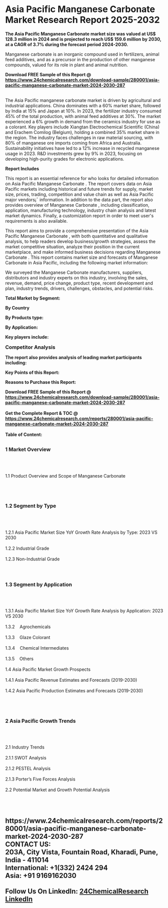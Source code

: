 <h1>Asia Pacific Manganese Carbonate  Market Research Report 2025-2032</h1><p><strong>The Asia Pacific Manganese Carbonate market size was valued at US$ 128.3 million in 2024 and is projected to reach US$ 159.6 million by 2030, at a CAGR of 3.7% during the forecast period 2024-2030.</strong></p><p>
</p><p>Manganese carbonate is an inorganic compound used in fertilizers, animal feed additives, and as a precursor in the production of other manganese compounds, valued for its role in plant and animal nutrition.</p><div><b>Download FREE Sample of this Report @ 
            <a href="https://www.24chemicalresearch.com/download-sample/280001/asia-pacific-manganese-carbonate-market-2024-2030-287">
            https://www.24chemicalresearch.com/download-sample/280001/asia-pacific-manganese-carbonate-market-2024-2030-287</a></b></div><br><p>
</p><p>The Asia Pacific manganese carbonate market is driven by agricultural and industrial applications. China dominates with a 60% market share, followed by India at 15% and Japan at 10%. In 2023, the fertilizer industry consumed 45% of the total production, with animal feed additives at 30%. The market experienced a 6% growth in demand from the ceramics industry for use as a colorant. Key players include Xiangtan Electrochemical Scientific (China) and Erachem Comilog (Belgium), holding a combined 35% market share in the region. The industry faces challenges in raw material sourcing, with 80% of manganese ore imports coming from Africa and Australia. Sustainability initiatives have led to a 12% increase in recycled manganese usage in 2023. R&amp;D investments grew by 9% in 2023, focusing on developing high-purity grades for electronic applications.</p><p>
</p><p><strong>Report Includes</strong></p><p>
</p><p>This report is an essential reference for who looks for detailed information on Asia Pacific Manganese Carbonate . The report covers data on Asia Pacific markets including historical and future trends for supply, market size, prices, trading, competition and value chain as well as Asia Pacific major vendors¡¯ information. In addition to the data part, the report also provides overview of Manganese Carbonate , including classification, application, manufacturing technology, industry chain analysis and latest market dynamics. Finally, a customization report in order to meet user's requirements is also available.</p><p>
</p><p>This report aims to provide a comprehensive presentation of the Asia Pacific Manganese Carbonate , with both quantitative and qualitative analysis, to help readers develop business/growth strategies, assess the market competitive situation, analyze their position in the current marketplace, and make informed business decisions regarding Manganese Carbonate . This report contains market size and forecasts of Manganese Carbonate in Asia Pacific, including the following market information:</p><p>
We surveyed the Manganese Carbonate manufacturers, suppliers, distributors and industry experts on this industry, involving the sales, revenue, demand, price change, product type, recent development and plan, industry trends, drivers, challenges, obstacles, and potential risks.</p><p>
</p><p><strong>Total Market by Segment:</strong></p><p>
<strong>By Country</strong></p><p>
</p><p>
<strong>By Products type:</strong></p><p>
</p><p>
<strong>By Application:</strong></p><p>
</p><p>
<strong>Key players include:</strong></p><p>
</p><p>
</p><p><strong style="font-size:16px">Competitor Analysis</strong></p><p>
</p><p><strong>The report also provides analysis of leading market participants including:</strong></p><p>
</p><p>
</p><p><strong>Key Points of this Report:</strong></p><p>
</p><p>
</p><p><strong>Reasons to Purchase this Report:</strong></p><p>
</p><div><b>Download FREE Sample of this Report @ 
            <a href="https://www.24chemicalresearch.com/download-sample/280001/asia-pacific-manganese-carbonate-market-2024-2030-287">
            https://www.24chemicalresearch.com/download-sample/280001/asia-pacific-manganese-carbonate-market-2024-2030-287</a></b></div><br><div><b>Get the Complete Report & TOC @ 
            <a href="https://www.24chemicalresearch.com/reports/280001/asia-pacific-manganese-carbonate-market-2024-2030-287">
            https://www.24chemicalresearch.com/reports/280001/asia-pacific-manganese-carbonate-market-2024-2030-287</a></b></div><br>
            <b>Table of Content:</b><p><h2><span style="font-size:16px"><strong>1 Market Overview&nbsp;&nbsp; &nbsp;</strong></span></h2><br />
<br />
<p>1.1 Product Overview and Scope of Manganese Carbonate &nbsp;</p><br />
<br />
<h2><strong><span style="font-size:16px">1.2 Segment by Type&nbsp;&nbsp; &nbsp;</span></strong></h2><br />
<br />
<p>1.2.1 Asia Pacific Market Size YoY Growth Rate Analysis by Type: 2023 VS 2030&nbsp;&nbsp; &nbsp;<br /><br />
1.2.2 Industrial Grade&nbsp;&nbsp; &nbsp;<br /><br />
1.2.3 Non-Industrial Grade<br /><br />
<br />
<h2><span style="font-size:16px"><strong>1.3 Segment by Application&nbsp;&nbsp;</strong></span></h2><br />
<br />
<p>1.3.1 Asia Pacific Market Size YoY Growth Rate Analysis by Application: 2023 VS 2030&nbsp;&nbsp; &nbsp;<br /><br />
1.3.2&nbsp;&nbsp; &nbsp;Agrochemicals<br /><br />
1.3.3&nbsp;&nbsp; &nbsp;Glaze Colorant<br /><br />
1.3.4&nbsp;&nbsp; &nbsp;Chemical Intermediates<br /><br />
1.3.5&nbsp;&nbsp; &nbsp;Others<br /><br />
1.4 Asia Pacific Market Growth Prospects&nbsp;&nbsp; &nbsp;<br /><br />
1.4.1 Asia Pacific Revenue Estimates and Forecasts (2019-2030)&nbsp;&nbsp; &nbsp;<br /><br />
1.4.2 Asia Pacific Production Estimates and Forecasts (2019-2030)&nbsp;&nbsp;</p><br />
<br />
<h2><span style="font-size:16px"><strong>2 Asia Pacific Growth Trends&nbsp;&nbsp; &nbsp;</strong></span></h2><br />
<br />
<p>2.1 Industry Trends&nbsp;&nbsp; &nbsp;<br /><br />
2.1.1 SWOT Analysis&nbsp;&nbsp; &nbsp;<br /><br />
2.1.2 PESTEL Analysis&nbsp;&nbsp; &nbsp;<br /><br />
2.1.3 Porter&rsquo;s Five Forces Analysis&nbsp;&nbsp; &nbsp;<br /><br />
2.2 Potential Market and Growth Potential Analysis&nbsp;&nbsp; &nbsp;</p><br />
<br />
<h2><span style="</p><div><b>Get the Complete Report & TOC @ 
            <a href="https://www.24chemicalresearch.com/reports/280001/asia-pacific-manganese-carbonate-market-2024-2030-287">
            https://www.24chemicalresearch.com/reports/280001/asia-pacific-manganese-carbonate-market-2024-2030-287</a></b></div><br><b>CONTACT US:</b><br>
            203A, City Vista, Fountain Road, Kharadi, Pune, India - 411014<br>
            International: +1(332) 2424 294<br>
            Asia: +91 9169162030 <br><br>
            Follow Us On LinkedIn: <a href="https://www.linkedin.com/company/24chemicalresearch/">24ChemicalResearch LinkedIn</a>